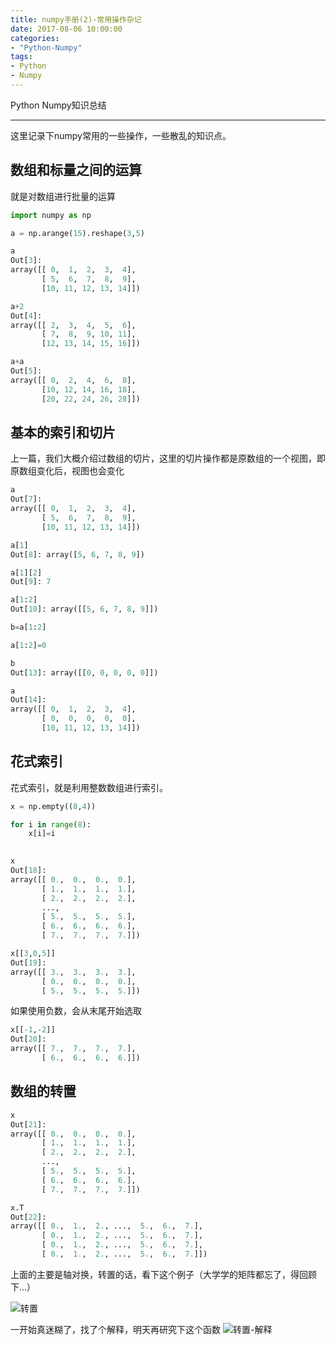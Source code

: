 ```yaml
---
title: numpy手册(2)-常用操作杂记
date: 2017-08-06 10:00:00
categories:
- "Python-Numpy"
tags:
- Python
- Numpy
---
```


Python
Numpy知识总结

*** 
这里记录下numpy常用的一些操作，一些散乱的知识点。

## 数组和标量之间的运算
就是对数组进行批量的运算
``` python
import numpy as np

a = np.arange(15).reshape(3,5)

a
Out[3]: 
array([[ 0,  1,  2,  3,  4],
       [ 5,  6,  7,  8,  9],
       [10, 11, 12, 13, 14]])

a+2
Out[4]: 
array([[ 2,  3,  4,  5,  6],
       [ 7,  8,  9, 10, 11],
       [12, 13, 14, 15, 16]])

a+a
Out[5]: 
array([[ 0,  2,  4,  6,  8],
       [10, 12, 14, 16, 18],
       [20, 22, 24, 26, 28]])
```

<!-- more -->

## 基本的索引和切片
上一篇，我们大概介绍过数组的切片，这里的切片操作都是原数组的一个视图，即原数组变化后，视图也会变化
``` python
a
Out[7]: 
array([[ 0,  1,  2,  3,  4],
       [ 5,  6,  7,  8,  9],
       [10, 11, 12, 13, 14]])

a[1]
Out[8]: array([5, 6, 7, 8, 9])

a[1][2]
Out[9]: 7

a[1:2]
Out[10]: array([[5, 6, 7, 8, 9]])

b=a[1:2]

a[1:2]=0

b
Out[13]: array([[0, 0, 0, 0, 0]])

a
Out[14]: 
array([[ 0,  1,  2,  3,  4],
       [ 0,  0,  0,  0,  0],
       [10, 11, 12, 13, 14]])

```

## 花式索引
花式索引，就是利用整数数组进行索引。
``` python
x = np.empty((8,4))

for i in range(8):
    x[i]=i
    

x
Out[18]: 
array([[ 0.,  0.,  0.,  0.],
       [ 1.,  1.,  1.,  1.],
       [ 2.,  2.,  2.,  2.],
       ..., 
       [ 5.,  5.,  5.,  5.],
       [ 6.,  6.,  6.,  6.],
       [ 7.,  7.,  7.,  7.]])

x[[3,0,5]]
Out[19]: 
array([[ 3.,  3.,  3.,  3.],
       [ 0.,  0.,  0.,  0.],
       [ 5.,  5.,  5.,  5.]])
```

如果使用负数，会从末尾开始选取
``` python
x[[-1,-2]]
Out[20]: 
array([[ 7.,  7.,  7.,  7.],
       [ 6.,  6.,  6.,  6.]])
```

## 数组的转置
``` python
x
Out[21]: 
array([[ 0.,  0.,  0.,  0.],
       [ 1.,  1.,  1.,  1.],
       [ 2.,  2.,  2.,  2.],
       ..., 
       [ 5.,  5.,  5.,  5.],
       [ 6.,  6.,  6.,  6.],
       [ 7.,  7.,  7.,  7.]])

x.T
Out[22]: 
array([[ 0.,  1.,  2., ...,  5.,  6.,  7.],
       [ 0.,  1.,  2., ...,  5.,  6.,  7.],
       [ 0.,  1.,  2., ...,  5.,  6.,  7.],
       [ 0.,  1.,  2., ...,  5.,  6.,  7.]])
```

上面的主要是轴对换，转置的话，看下这个例子（大学学的矩阵都忘了，得回顾下...）

![转置](http://upload-images.jianshu.io/upload_images/76024-a57f45c933acca19.png?imageMogr2/auto-orient/strip%7CimageView2/2/w/1240)

一开始真迷糊了，找了个解释，明天再研究下这个函数
![转置-解释](http://upload-images.jianshu.io/upload_images/76024-c67574972f32a355.png?imageMogr2/auto-orient/strip%7CimageView2/2/w/1240)
